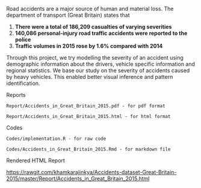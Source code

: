 Road accidents are a major source of human and material loss. The department of transport (Great Britain) states that  
1) **There were a total of 186,209 casualties of varying severities**  
2) **140,086 personal-injury road traffic accidents were reported to the police**  
3) **Traffic volumes in 2015 rose by 1.6% compared with 2014**  
  
Through this project, we try modelling the severity of an accident using demographic information about the drivers, vehicle specific information and regional statistics. We base our study on the severity of accidents caused by heavy vehicles. This enabled better visual inference and pattern identification.

Reports
```
Report/Accidents_in_Great_Britain_2015.pdf - for pdf format

Report/Accidents_in_Great_Britain_2015.html - for html format
```

Codes
```
Codes/implementation.R - for raw code

Codes/Accidents_in_Great_Britain_2015.Rmd - for markdown file
```
Rendered HTML Report

https://rawgit.com/khamkarajinkya/Accidents-dataset-Great-Britain-2015/master/Report/Accidents_in_Great_Britain_2015.html
